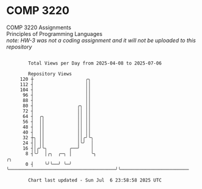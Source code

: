 # COMP 3220
COMP 3220 Assignments  
Principles of Programming Languages  
*note: HW-3 was not a coding assignment and it will not be uploaded to this repository*  

```

        Total Views per Day from 2025-04-08 to 2025-07-06

        Repository Views
     120 ┼                   ╭╮
     112 ┤                   ││
     104 ┤                   ││
      96 ┤                   ││
      88 ┤                   ││
      80 ┤                ╭╮ ││
      72 ┤                ││ ││
      64 ┤  ╭╮            ││ ││
      56 ┤  ││            ││ ││
      48 ┤  ││            ││ ││
      40 ┤  ││            ││ ││
      32 ┼╮ ││            ││╭╯╰╮
      24 ┤│ ││            │╰╯  │
      16 ┤│╭╯╰╮        ╭──╯    │
       8 ┤╰╯  │╭╮  ╭─╮ │       ╰╮                                       ╭╮
       0 ┤    ╰╯╰──╯ ╰─╯        ╰───────────────────────────────────────╯╰─────────────────────────

        Chart last updated - Sun Jul  6 23:58:58 2025 UTC
        
```
